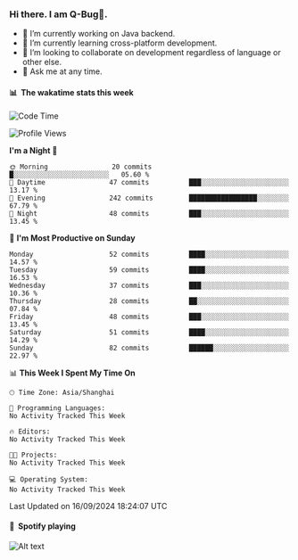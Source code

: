 ### Hi there. I am Q-Bug🐞.

- 🔭 I’m currently working on Java backend.
- 🌱 I’m currently learning cross-platform development.
- 👯 I’m looking to collaborate on development regardless of language or other else.
- 💬 Ask me at any time.

#### 📊 &nbsp;**The wakatime stats this week**  
<!--START_SECTION:waka-->
![Code Time](http://img.shields.io/badge/Code%20Time-166%20hrs%2020%20mins-blue)

![Profile Views](http://img.shields.io/badge/Profile%20Views-0-blue)

**I'm a Night 🦉** 

```text
🌞 Morning                20 commits          █░░░░░░░░░░░░░░░░░░░░░░░░   05.60 % 
🌆 Daytime                47 commits          ███░░░░░░░░░░░░░░░░░░░░░░   13.17 % 
🌃 Evening                242 commits         █████████████████░░░░░░░░   67.79 % 
🌙 Night                  48 commits          ███░░░░░░░░░░░░░░░░░░░░░░   13.45 % 
```
📅 **I'm Most Productive on Sunday** 

```text
Monday                   52 commits          ████░░░░░░░░░░░░░░░░░░░░░   14.57 % 
Tuesday                  59 commits          ████░░░░░░░░░░░░░░░░░░░░░   16.53 % 
Wednesday                37 commits          ███░░░░░░░░░░░░░░░░░░░░░░   10.36 % 
Thursday                 28 commits          ██░░░░░░░░░░░░░░░░░░░░░░░   07.84 % 
Friday                   48 commits          ███░░░░░░░░░░░░░░░░░░░░░░   13.45 % 
Saturday                 51 commits          ████░░░░░░░░░░░░░░░░░░░░░   14.29 % 
Sunday                   82 commits          ██████░░░░░░░░░░░░░░░░░░░   22.97 % 
```


📊 **This Week I Spent My Time On** 

```text
🕑︎ Time Zone: Asia/Shanghai

💬 Programming Languages: 
No Activity Tracked This Week

🔥 Editors: 
No Activity Tracked This Week

🐱‍💻 Projects: 
No Activity Tracked This Week

💻 Operating System: 
No Activity Tracked This Week
```


 Last Updated on 16/09/2024 18:24:07 UTC
<!--END_SECTION:waka-->

#### 🎵 &nbsp;**Spotify playing**  
![Alt text](https://spotify-recently-played-readme.vercel.app/api?user=e5y1o4x7kdt9kf2blu4wvmb4s&unique={true|1|on|yes})
